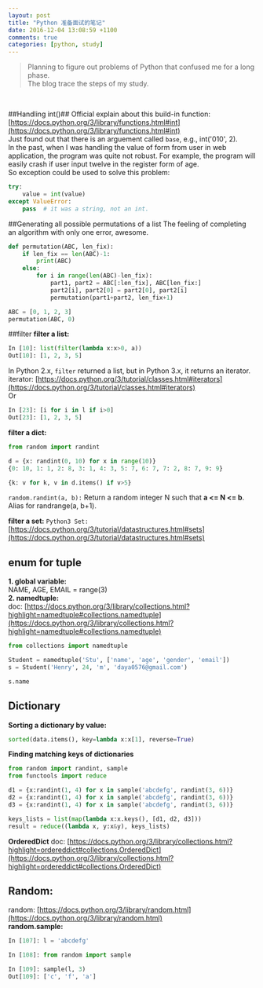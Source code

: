 ```yaml
---
layout: post
title: "Python 准备面试的笔记"
date: 2016-12-04 13:08:59 +1100
comments: true
categories: [python, study]
---
```


> Planning to figure out problems of Python that confused me for a long phase.      
The blog trace the steps of my study.    

<!--more-->
<br>  


##Handling int()##
Official explain about this build-in function: [https://docs.python.org/3/library/functions.html#int](https://docs.python.org/3/library/functions.html#int)     
Just found out that there is an arguement called `base`,  e.g., int('010', 2).       
In the past, when I was handling the value of form from user in web application, the program was quite not robust. For example, the program will easily crash if user input twelve in the register form of age.      
So exception could be used to solve this problem:     
```python
try:
    value = int(value)
except ValueError:
    pass  # it was a string, not an int.

```

##Generating all possible permutations of a list
The feeling of completing an algorithm with only one error, awesome.         
```python
def permutation(ABC, len_fix):
    if len_fix == len(ABC)-1:
        print(ABC)
    else:
        for i in range(len(ABC)-len_fix):
            part1, part2 = ABC[:len_fix], ABC[len_fix:]
            part2[i], part2[0] = part2[0], part2[i]
            permutation(part1+part2, len_fix+1)

ABC = [0, 1, 2, 3]
permutation(ABC, 0)
```

##filter
**filter a list:**
```python
In [10]: list(filter(lambda x:x>0, a))
Out[10]: [1, 2, 3, 5]
```
In Python 2.x, `filter` returned a list, but in Python 3.x, it returns an iterator.      
iterator: [https://docs.python.org/3/tutorial/classes.html#iterators](https://docs.python.org/3/tutorial/classes.html#iterators)     
Or     
```python
In [23]: [i for i in l if i>0]
Out[23]: [1, 2, 3, 5]
```

**filter a dict:**
```python
from random import randint

d = {x: randint(0, 10) for x in range(10)}
{0: 10, 1: 1, 2: 8, 3: 1, 4: 3, 5: 7, 6: 7, 7: 2, 8: 7, 9: 9}

{k: v for k, v in d.items() if v>5}
```
`random.randint(a, b):` Return a random integer N such that **a <= N <= b**. Alias for randrange(a, b+1).      

**filter a set:**
`Python3 Set: `[https://docs.python.org/3/tutorial/datastructures.html#sets](https://docs.python.org/3/tutorial/datastructures.html#sets)     


## enum for tuple
**1. global variable:**    
NAME, AGE, EMAIL = range(3)     
**2. namedtuple:**      
doc: [https://docs.python.org/3/library/collections.html?highlight=namedtuple#collections.namedtuple](https://docs.python.org/3/library/collections.html?highlight=namedtuple#collections.namedtuple)    
```python
from collections import namedtuple

Student = namedtuple('Stu', ['name', 'age', 'gender', 'email'])
s = Student('Henry', 24, 'm', 'daya0576@gmail.com')

s.name
```

## Dictionary
**Sorting a dictionary by value:**    
```python
sorted(data.items(), key=lambda x:x[1], reverse=True)
```
**Finding matching keys of dictionaries**    
```python
from random import randint, sample
from functools import reduce

d1 = {x:randint(1, 4) for x in sample('abcdefg', randint(3, 6))}
d2 = {x:randint(1, 4) for x in sample('abcdefg', randint(3, 6))}
d3 = {x:randint(1, 4) for x in sample('abcdefg', randint(3, 6))}

keys_lists = list(map(lambda x:x.keys(), [d1, d2, d3]))
result = reduce((lambda x, y:x&y), keys_lists)
```
**OrderedDict**
doc: [https://docs.python.org/3/library/collections.html?highlight=ordereddict#collections.OrderedDict](https://docs.python.org/3/library/collections.html?highlight=ordereddict#collections.OrderedDict)    


## Random:
random: [https://docs.python.org/3/library/random.html](https://docs.python.org/3/library/random.html)      
**random.sample:**   
```python
In [107]: l = 'abcdefg'

In [108]: from random import sample

In [109]: sample(l, 3)
Out[109]: ['c', 'f', 'a']
```
